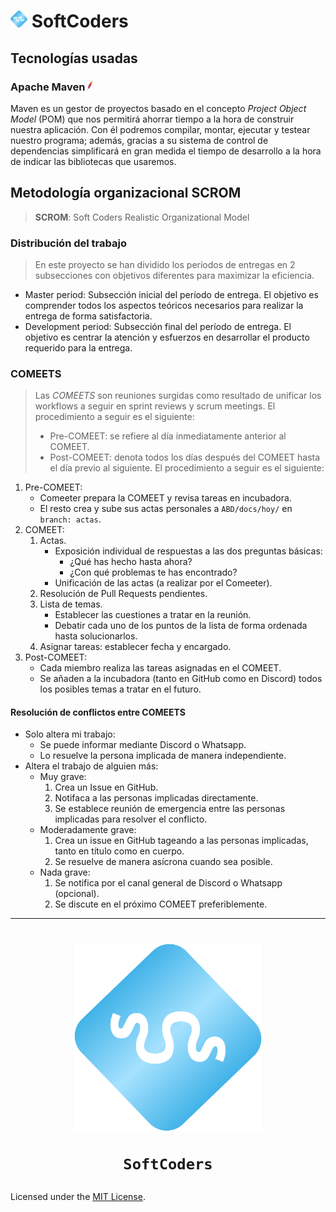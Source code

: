 
<h1 align="left" >
 	<img src="images/logos/SC-transparent.png" width="27">
	SoftCoders
</h1>

## Tecnologías usadas
<h3 align="left" >
 	Apache Maven
	<img src="images/maven-logo.png" height="15">
</h3>

Maven es un gestor de proyectos basado en el concepto *Project Object Model* (POM) que nos permitirá ahorrar tiempo a la hora de construir nuestra aplicación. Con él podremos compilar, montar, ejecutar y testear nuestro programa; además, gracias a su sistema de control de dependencias simplificará en gran medida el tiempo de desarrollo a la hora de indicar las bibliotecas que usaremos.

## Metodología organizacional SCROM
> **SCROM**: Soft Coders Realistic Organizational Model

### Distribución del trabajo
> En este proyecto se han dividido los períodos de entregas en 2 subsecciones con objetivos diferentes para maximizar la eficiencia.
- Master period: Subsección inicial del período de entrega. El objetivo es comprender todos los aspectos teóricos necesarios para realizar la entrega de forma satisfactoria.
- Development period: Subsección final del período de entrega. El objetivo es centrar la atención y esfuerzos en desarrollar el producto requerido para la entrega.

### COMEETS
> Las *COMEETS* son reuniones surgidas como resultado de unificar los workflows a seguir en sprint reviews y scrum meetings.
El procedimiento a seguir es el siguiente:
> 	- Pre-COMEET: se refiere al día inmediatamente anterior al COMEET.
> 	- Post-COMEET: denota todos los días después del COMEET hasta el día previo al siguiente.
El procedimiento a seguir es el siguiente:

1. Pre-COMEET:
	- Comeeter prepara la COMEET y revisa tareas en incubadora.
	- El resto crea y sube sus actas personales a `ABD/docs/hoy/`  en `branch: actas`.
2. COMEET:
	1. Actas.
		- Exposición individual de respuestas a las dos preguntas básicas:
			- ¿Qué has hecho hasta ahora?
			- ¿Con qué problemas te has encontrado?
		- Unificación de las actas (a realizar por el Comeeter).
	2. Resolución de Pull Requests pendientes.
	3. Lista de temas.
		- Establecer las cuestiones a tratar en la reunión.
		- Debatir cada uno de los puntos de la lista de forma ordenada hasta solucionarlos.
	4. Asignar tareas: establecer fecha y encargado.
3. Post-COMEET:
	- Cada miembro realiza las tareas asignadas en el COMEET.
	- Se añaden a la incubadora (tanto en GitHub como en Discord) todos los posibles temas a tratar en el futuro.

#### Resolución de conflictos entre COMEETS
- Solo altera mi trabajo:
  - Se puede informar mediante Discord o Whatsapp.
  - Lo resuelve la persona implicada de manera independiente.
- Altera el trabajo de alguien más:
  - Muy grave:
    1. Crea un Issue en GitHub.
    2. Notifaca a las personas implicadas directamente.
    3. Se establece reunión de emergencia entre las personas implicadas para resolver el conflicto.
  - Moderadamente grave:
    1. Crea un issue en GitHub tageando a las personas implicadas, tanto en título como en cuerpo.
    2. Se resuelve de manera asícrona cuando sea posible.
  - Nada grave:
    1. Se notifica por el canal general de Discord o Whatsapp (opcional).
    2. Se discute en el próximo COMEET preferiblemente.

---

<h1 align="center" >
 	<img src="images/logos/SC-transparent.png" width="300">
	
	SoftCoders
</h1>

Licensed under the [MIT License](LICENSE).
